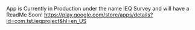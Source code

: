 App is Currently in Production under the name IEQ Survey and will have a ReadMe Soon!
https://play.google.com/store/apps/details?id=com.tst.ieqproject&hl=en_US

